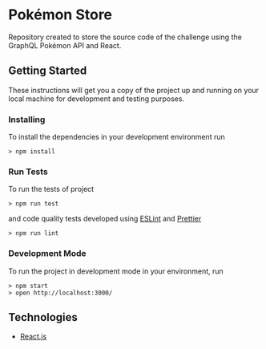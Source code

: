 # Pokémon Store

Repository created to store the source code of the challenge using the GraphQL Pokémon API and React.

## Getting Started

These instructions will get you a copy of the project up and running on your local machine for development and testing purposes.

### Installing

To install the dependencies in your development environment run

```
> npm install
```

### Run Tests

To run the tests of project

```
> npm run test
```

and code quality tests developed using [ESLint](https://github.com/eslint/eslint) and [Prettier](https://github.com/prettier/prettier)

```
> npm run lint
```

### Development Mode

To run the project in development mode in your environment, run

```
> npm start
> open http://localhost:3000/
```

## Technologies

* [React.js](https://github.com/facebook/react)
